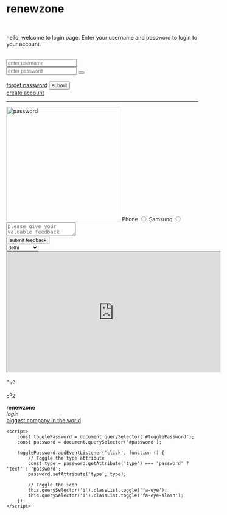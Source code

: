 <!DOCTYPE html>
<html lang="en">
<head>
    <meta charset="UTF-8">
    <meta name="viewport" content="width=device-width, initial-scale=1.0">
    <title>Document</title>
    <link rel="stylesheet" href="style.css">
    <link rel="stylesheet" href="https://cdnjs.cloudflare.com/ajax/libs/font-awesome/5.15.4/css/all.min.css">
</head>
<body>
    <h1>renewzone</h1>
    <br>
    <p>hello! welcome to login page. Enter your username and password to login to your account.</p>
    <br>
    <input type="text" placeholder="enter username">
    <div class="password-container">
        <input type="password" id="password" placeholder="enter password">
        <button type="button" id="togglePassword" class="eye-button"><i class="fas fa-eye"></i></button>
    </div>
    <br>
    <a href="https://myaccount.google.com/intro/signinoptions/password">forget password</a>
    <button>submit</button>
    <br>
    <u>create account</u>
    <hr>
    <img src="https://rb.gy/xdt6pk" height="300px" width="300px" alt="password">
    <label for="id1">Phone</label>
    <input type="radio" value="phone" name="device" id="id1">
    <label for="id2">Samsung</label>
    <input type="radio" value="phone2" name="device" id="id2">
    <textarea name="feedback" id="id2" placeholder="please give your valuable feedback"></textarea>
    <br>
    <button>submit feedback</button> <br>
    <select name="city" id="city">
        <option value="delhi">delhi</option>
        <option value="kanpur">kanpur</option>
        <option value="ghaziabad">ghaziabad</option>
        <option value="ghaziabad">ghaziabad</option>
        <option value="ghaziabad">ghaziabad</option>
        <option value="ghaziabad">ghaziabad</option>
        <option value="ghaziabad">ghaziabad</option>
        <option value="ghaziabad">ghaziabad</option>
        <option value="ghaziabad">ghaziabad</option>
        <option value="ghaziabad">ghaziabad</option>
        <option value="ghaziabad">ghaziabad</option>
        <option value="ghaziabad">ghaziabad</option>
        <option value="ghaziabad">ghaziabad</option>
    </select>
    <iframe width="560" height="315" src="https://www.youtube.com/embed/X8BYu3dMKf0?si=xjf6bw0K10VQe4iM" title="YouTube video player" frameborder="5" allow="accelerometer; autoplay; clipboard-write; encrypted-media; gyroscope; picture-in-picture; web-share" referrerpolicy="strict-origin-when-cross-origin" allowfullscreen aria-controls="autoplay"></iframe>
    <p>h<sub>3</sub>o</p>
    <p>c<sup>o</sup>2</p>
    <b>renewzone</b> <br>
    <i>login</i><br>
    <u>biggest company in the world</u>

    <script>
        const togglePassword = document.querySelector('#togglePassword');
        const password = document.querySelector('#password');

        togglePassword.addEventListener('click', function () {
            // Toggle the type attribute
            const type = password.getAttribute('type') === 'password' ? 'text' : 'password';
            password.setAttribute('type', type);

            // Toggle the icon
            this.querySelector('i').classList.toggle('fa-eye');
            this.querySelector('i').classList.toggle('fa-eye-slash');
        });
    </script>
</body>
</html>

